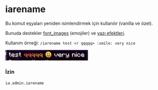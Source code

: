 # iarename

Bu komut eşyaları yeniden isimlendirmek için kullanılır (vanilla ve özel).

Bunuda destekler [font\_images](../adding-content/font-images/) (emojiler) ve [yazı efektleri](../text-effects-1.17+.md).

Kullanım örneği: `/iarename test <r qqqqq> :smile: very nice`

![](../../.gitbook/assets/143230790-515c74db-b7f6-4c1d-8a03-7bba80ac83cd.png)

### İzin

`ia.admin.iarename`

